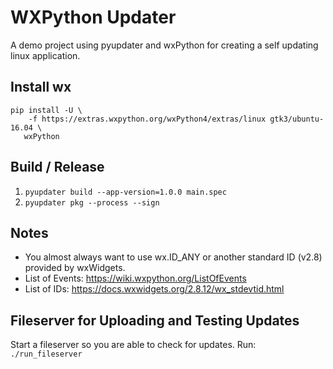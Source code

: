 # WXPython Updater

A demo project using pyupdater and wxPython for creating a self updating
linux application.

## Install wx

```
pip install -U \
    -f https://extras.wxpython.org/wxPython4/extras/linux gtk3/ubuntu-16.04 \
   wxPython
```


## Build / Release

1. `pyupdater build --app-version=1.0.0 main.spec`
2. `pyupdater pkg --process --sign`


## Notes

- You almost always want to use wx.ID_ANY or another standard ID (v2.8) provided by wxWidgets.
- List of Events: https://wiki.wxpython.org/ListOfEvents
- List of IDs: https://docs.wxwidgets.org/2.8.12/wx_stdevtid.html


## Fileserver for Uploading and Testing Updates

Start a fileserver so you are able to check for updates.
Run: `./run_fileserver`




